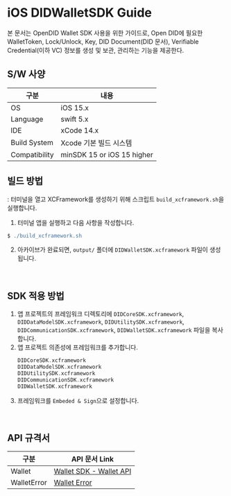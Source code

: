 # iOS DIDWalletSDK Guide
본 문서는 OpenDID Wallet SDK 사용을 위한 가이드로, 
Open DID에 필요한 WalletToken, Lock/Unlock, Key, DID Document(DID 문서), Verifiable Credential(이하 VC) 정보를 생성 및 보관, 관리하는 기능을 제공한다.


## S/W 사양
| 구분           | 내용                         |
|---------------|-----------------------------|
| OS            | iOS 15.x                    |
| Language      | swift 5.x                   | 
| IDE           | xCode 14.x|
| Build System  | Xcode 기본 빌드 시스템          |
| Compatibility | minSDK 15 or iOS 15 higher  |


## 빌드 방법
: 터미널을 열고 XCFramework를 생성하기 위해 스크립트 `build_xcframework.sh`을 실행합니다.
1. 터미널 앱을 실행하고 다음 사항을 작성합니다. 
```groovy
$ ./build_xcframework.sh
```
2. 아카이브가 완료되면, `output/` 폴더에 `DIDWalletSDK.xcframework` 파일이 생성됩니다.
<br>


## SDK 적용 방법
1. 앱 프로젝트의 프레임워크 디렉토리에 `DIDCoreSDK.xcframework`, `DIDDataModelSDK.xcframework`, `DIDUtilitySDK.xcframework`, `DIDCommunicationSDK.xcframework`, `DIDWalletSDK.xcframework` 파일을 복사합니다.
2. 앱 프로젝트 의존성에 프레임워크를 추가합니다.
    ```groovy
    DIDCoreSDK.xcframework
    DIDDataModelSDK.xcframework
    DIDUtilitySDK.xcframework
    DIDCommunicationSDK.xcframework
    DIDWalletSDK.xcframework
    ```
3. 프레임워크를 `Embeded & Sign`으로 설정합니다.

<br>

## API 규격서
| 구분           | API 문서 Link                                                                              |
|---------------|-------------------------------------------------------------------------------------------|
| Wallet        | [Wallet SDK - Wallet API](docs/api/did-wallet-sdk-ios/Wallet_ko.md)            |
| WalletError   | [Wallet Error](docs/api/did-wallet-sdk-ios/WalletError.md)                                |

